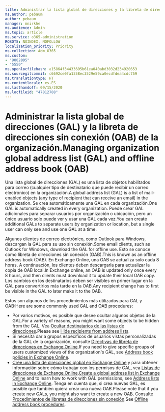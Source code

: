 ```yaml
---
title: Administrar la lista global de direcciones y la libreta de direcciones sin conexión de la organización
ms.author: pebaum
author: pebaum
manager: mnirkhe
ms.audience: Admin
ms.topic: article
ms.service: o365-administration
ROBOTS: NOINDEX, NOFOLLOW
localization_priority: Priority
ms.collection: Adm_O365
ms.custom:
- "9002895"
- "5550"
ms.openlocfilehash: a15864f34433695b61ea040abd3032d234920653
ms.sourcegitcommit: c6692ce0fa1358ec3529e59ca0ecdfdea4cdc759
ms.translationtype: HT
ms.contentlocale: es-ES
ms.lasthandoff: 09/15/2020
ms.locfileid: "47812708"
---
```

# <a name="managing-organization-global-address-list-gal-and-offline-address-book-oab"></a><span data-ttu-id="78e89-102">Administrar la lista global de direcciones (GAL) y la libreta de direcciones sin conexión (OAB) de la organización.</span><span class="sxs-lookup"><span data-stu-id="78e89-102">Managing organization global address list (GAL) and offline address book (OAB)</span></span>

<span data-ttu-id="78e89-103">Una lista global de direcciones (GAL) es una lista de objetos habilitados para correo (cualquier tipo de destinatario que puede recibir un correo electrónico) en la organización.</span><span class="sxs-lookup"><span data-stu-id="78e89-103">A global address list (GAL) is a list of mail-enabled objects (any type of recipient that can receive an email) in the organization.</span></span> <span data-ttu-id="78e89-104">Se crea automáticamente una GAL en cada organización.</span><span class="sxs-lookup"><span data-stu-id="78e89-104">One GAL is automatically created in every organization.</span></span> <span data-ttu-id="78e89-105">Puede crear GAL adicionales para separar usuarios por organización o ubicación, pero un único usuario solo puede ver y usar una GAL cada vez.</span><span class="sxs-lookup"><span data-stu-id="78e89-105">You can create additional GALs to separate users by organization or location, but a single user can only see and use one GAL at a time.</span></span>

<span data-ttu-id="78e89-106">Algunos clientes de correo electrónico, como Outlook para Windows, descargan la GAL para su uso sin conexión.</span><span class="sxs-lookup"><span data-stu-id="78e89-106">Some email clients, such as Outlook for Windows, download the GAL for offline use.</span></span> <span data-ttu-id="78e89-107">Esto se conoce como libreta de direcciones sin conexión (OAB).</span><span class="sxs-lookup"><span data-stu-id="78e89-107">This is known as an offline address book (OAB).</span></span> <span data-ttu-id="78e89-108">En Exchange Online, una OAB se actualiza solo cada 8 horas. A continuación, los clientes deben descargarla para actualizar la copia de OAB local.</span><span class="sxs-lookup"><span data-stu-id="78e89-108">In Exchange online, an OAB is updated only once every 8 hours, and then clients must download it to update their local OAB copy.</span></span> <span data-ttu-id="78e89-109">Los cambios en los destinatarios deben ser visibles en primer lugar en la GAL para convertirlos más tarde en la OAB.</span><span class="sxs-lookup"><span data-stu-id="78e89-109">Any recipient change has to first be visible in the GAL to later make it to the OAB.</span></span>

<span data-ttu-id="78e89-110">Estos son algunos de los procedimientos más utilizados para GAL y OAB:</span><span class="sxs-lookup"><span data-stu-id="78e89-110">Here are some commonly used GAL and OAB procedures:</span></span>

- <span data-ttu-id="78e89-111">Por varios motivos, es posible que desee ocultar algunos objetos de la GAL.</span><span class="sxs-lookup"><span data-stu-id="78e89-111">For a variety of reasons, you might want some objects to be hidden from the GAL.</span></span> <span data-ttu-id="78e89-112">Vea [Ocultar destinatarios de las listas de direcciones](https://docs.microsoft.com/exchange/address-books/address-lists/manage-address-lists#hide-recipients-from-address-lists).</span><span class="sxs-lookup"><span data-stu-id="78e89-112">Please see [Hide recipients from address lists](https://docs.microsoft.com/exchange/address-books/address-lists/manage-address-lists#hide-recipients-from-address-lists).</span></span>
- <span data-ttu-id="78e89-113">Si necesita dar a grupos específicos de usuarios vistas personalizadas de la GAL de la organización, consulte [Directivas de libreta de direcciones en Exchange Online](https://docs.microsoft.com/exchange/address-books/address-book-policies/address-book-policies).</span><span class="sxs-lookup"><span data-stu-id="78e89-113">If you need to give specific groups of users customized views of the organization's GAL, see [Address book policies in Exchange Online](https://docs.microsoft.com/exchange/address-books/address-book-policies/address-book-policies).</span></span>
- <span data-ttu-id="78e89-114">[Cree una lista de direcciones global en Exchange Online](https://docs.microsoft.com/exchange/address-books/address-lists/create-global-address-list) y para obtener información sobre cómo trabajar con los permisos de GAL, vea [Listas de direcciones de Exchange Online](https://docs.microsoft.com/exchange/address-books/address-lists/address-lists).</span><span class="sxs-lookup"><span data-stu-id="78e89-114">[Create a global address list in Exchange Online](https://docs.microsoft.com/exchange/address-books/address-lists/create-global-address-list) and to learn how to work with GAL permissions, see [Address lists in Exchange Online](https://docs.microsoft.com/exchange/address-books/address-lists/address-lists).</span></span> <span data-ttu-id="78e89-115">Tenga en cuenta que, si crea nuevas GAL, es posible que también quiera crear una nueva OAB.</span><span class="sxs-lookup"><span data-stu-id="78e89-115">Please note that if you create new GALs, you might also want to create a new OAB.</span></span> <span data-ttu-id="78e89-116">Consulte [Procedimientos de libretas de direcciones sin conexión](https://docs.microsoft.com/exchange/address-books/offline-address-books/offline-address-book-procedures).</span><span class="sxs-lookup"><span data-stu-id="78e89-116">See [Offline address book procedures](https://docs.microsoft.com/exchange/address-books/offline-address-books/offline-address-book-procedures).</span></span>
